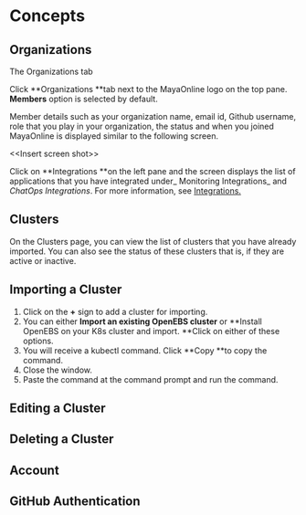 # Concepts

## Organizations

The Organizations tab

Click **Organizations **tab next to the MayaOnline logo on the top pane. **Members** option is selected by default.

Member details such as your organization name, email id, Github username, role that you play in your organization, the status and when you joined MayaOnline is displayed similar to the following screen.

&lt;&lt;Insert screen shot&gt;&gt;

Click on **Integrations **on the left pane and the screen displays the list of applications that you have integrated under_ Monitoring Integrations_ and _ChatOps Integrations_. For more information, see [Integrations.](/integration.md)

## Clusters

On the Clusters page, you can view the list of clusters that you have already imported. You can also see the status of these clusters that is, if they are active or inactive.

## Importing a Cluster

1. Click on the **+** sign to add a cluster for importing.
2. You can either **Import an existing OpenEBS cluster** or **Install OpenEBS on your K8s cluster and import. **Click on either of these options.
3. You will receive a kubectl command. Click **Copy **to copy the command.
4. Close the window.
5. Paste the command at the command prompt and run the command.

## Editing a Cluster

## Deleting a Cluster

## Account

## GitHub Authentication



